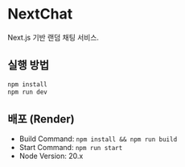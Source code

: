 # NextChat

Next.js 기반 랜덤 채팅 서비스.

## 실행 방법

```bash
npm install
npm run dev
```

## 배포 (Render)
- Build Command: `npm install && npm run build`
- Start Command: `npm run start`
- Node Version: 20.x

